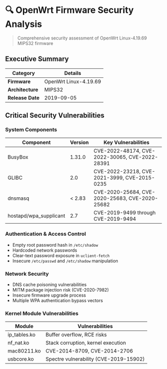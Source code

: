 # 🔍 OpenWrt Firmware Security Analysis
> Comprehensive security assessment of OpenWrt Linux-4.19.69 MIPS32 firmware

##  Executive Summary

| Category | Details |
|----------|---------|
| **Firmware** | OpenWrt Linux-4.19.69 |
| **Architecture** | MIPS32 |
| **Release Date** | 2019-09-05 |

##  Critical Security Vulnerabilities

### System Components
| Component | Version | Key Vulnerabilities |
|-----------|---------|-------------------|
| BusyBox | 1.31.0 | CVE-2022-48174, CVE-2022-30065, CVE-2022-28391 |
| GLIBC | 2.0 | CVE-2022-23218, CVE-2021-3999, CVE-2015-0235 |
| dnsmasq | < 2.83 | CVE-2020-25684, CVE-2020-25683, CVE-2020-25682 |
| hostapd/wpa_supplicant | 2.7 | CVE-2019-9499 through CVE-2019-9494 |

### Authentication & Access Control
- Empty root password hash in `/etc/shadow`
- Hardcoded network passwords
- Clear-text password exposure in `uclient-fetch`
- Insecure `/etc/passwd` and `/etc/shadow` manipulation

### Network Security
-  DNS cache poisoning vulnerabilities
-  MITM package injection risk (CVE-2020-7982)
-  Insecure firmware upgrade process
-  Multiple WPA authentication bypass vectors

### Kernel Module Vulnerabilities
| Module | Vulnerabilities |
|--------|----------------|
| ip_tables.ko | Buffer overflow, RCE risks |
| nf_nat.ko | Stack corruption, kernel execution |
| mac80211.ko | CVE-2014-8709, CVE-2014-2706 |
| usbcore.ko | Spectre vulnerability (CVE-2019-15902) |



